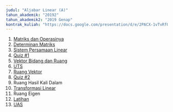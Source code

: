 ```yaml
---
judul: "Aljabar Linear (A)"
tahun_akademik: "20192"
tahun_akademik2: "2019 Genap"
kontrak_kuliah: "https://docs.google.com/presentation/d/e/2PACX-1vTvRfQpO0CLiJnZFEwohEC-4L0WOMCS3nfhgQL6zfWQjLRbO86qEcw0EKwv8bUzp3UVEbGAYI1iMhFz/pub?start=false&loop=false&delayms=3000"
---
```


1. [Matriks dan Operasinya](https://docs.google.com/presentation/d/e/2PACX-1vRasOfAZAG9XDFa3SjITgjxYYH8OuWb0toCETFSr-EMmIi7KavPLt732TjjeUE1AhtXRlNxQNQxjcRq/pub?start=false&loop=false&delayms=3000)
2. [Determinan Matriks](https://docs.google.com/presentation/d/e/2PACX-1vT_fopmhEmCmgiBNsonj0yG_oqEu9_vA8YEtSggUdfPv3RY2KxnNEN7u6nN58abdkDk36zqo3myaXXd/pub?start=false&loop=false&delayms=3000)
3. [Sistem Persamaan Linear](https://docs.google.com/presentation/d/e/2PACX-1vQKyEHRxi9-pVquw1tS9TqmLxl-L4-Q1KB2c7I9hDEK5BOQaaGHws_3qNbDRFhRCwFooP5vQ7hTj2zX/pub?start=false&loop=false&delayms=3000)
4. [Quiz #1](https://docs.google.com/forms/d/e/1FAIpQLSenu24vrqJupFfIFwYwL_J-75IbulhQpEguvxTsMXJRcInKqQ/viewform?usp=sf_link)
5. [Vektor Bidang dan Ruang](https://docs.google.com/presentation/d/e/2PACX-1vRmdEgB8Fml59ebMLnsu14D7LTDfQtpG6wTFL_Yuej67FHDyX5T_kxCisDu5nuadruLwJ4fJKY6sPU8/pub?start=false&loop=false&delayms=3000)
6. [UTS](https://docs.google.com/forms/d/e/1FAIpQLSfzMZe4uoSK8J8GSslIfyRm8_pCCOqEcMZFC65523oMLID7mw/viewform?usp=sf_link)
7. [Ruang Vektor](https://docs.google.com/presentation/d/e/2PACX-1vSVjCQ4qjTp8BYySOQJJJA723UwEsjzHBuDlo2656LXrVI0KFvup_lidluurMw_VLjcJ4twytdorFbw/pub?start=false&loop=false&delayms=3000)
8. [Quiz #2](https://docs.google.com/forms/d/e/1FAIpQLScHXkTLR9XIYSHCRzUioQ8nYZlJj2WJArlV_2u5R-nWLRcQSg/viewform?usp=sf_link)
9. Ruang Hasil Kali Dalam
10. [Transformasi Linear](https://docs.google.com/presentation/d/e/2PACX-1vRZLPJOCAEiDZLrvhrdD6ZsziBqGV_Yf5GSe8xRtZ2Bp5CL-UzMbBaTD70Yuta5-4pXvLUoOoHoXJZd/pub?start=false&loop=false&delayms=3000)
11. Ruang Eigen
12. [Latihan](https://docs.google.com/presentation/d/e/2PACX-1vR0H4ZxAG7nxN0Bzq8O5oIRycIvoPiHJWY2FdcR1ElEF8TLYCN9qSFV5CshPSYNOHhqA0uXKlql3uly/pub?start=false&loop=false&delayms=3000)
13. [UAS](https://docs.google.com/forms/d/e/1FAIpQLSeeizH1u0m9uu7V9pwfnqZ01NQau24wd83hQCwaANc0TN55CQ/viewform?usp=sf_link)
